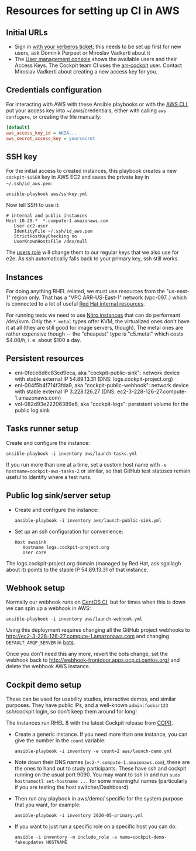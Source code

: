 Resources for setting up CI in AWS
==================================

Initial URLs
------------

 * Sign in [with your kerberos ticket](https://auth.redhat.com/auth/realms/EmployeeIDP/protocol/saml/clients/itaws); this needs to be set up first for new users, ask Dominik Perpeet or Miroslav Vadkerti about it
 * The [User management console](https://console.aws.amazon.com/iam/home?#/users) shows the available users and their Access Keys. The Cockpit team CI uses the [arr-cockpit](https://console.aws.amazon.com/iam/home?#/users/arr-cockpit) user. Contact Miroslav Vadkerti about creating a new access key for you.

Credentials configuration
-------------------------
For interacting with AWS with these Ansible playbooks or with the [AWS CLI](https://docs.aws.amazon.com/cli/index.html), put your access key into ~/.aws/credentials, either with calling `aws configure`, or creating the file manually:

```ini
[default]
aws_access_key_id = AKIA...
aws_secret_access_key = yoursecret
```

SSH key
-------
For the initial access to created instances, this playbook creates a new `cockpit-$USER` key in AWS EC2 and saves the private key in `~/.ssh/id_aws.pem`:

    ansible-playbook aws/sshkey.yml

Now tell SSH to use it:

```
# internal and public instances
Host 10.29.*  *.compute-1.amazonaws.com
   User ec2-user
   IdentityFile ~/.ssh/id_aws.pem
   StrictHostKeyChecking no
   UserKnownHostsFile /dev/null
```

The [users role](../roles/users/tasks/main.yml) will change them to our regular keys that we also use for e2e. As ssh automatically falls back to your primary key, ssh still works.

Instances
---------

For doing anything RHEL related, we must use resources from the "us-east-1" region only. That has a "VPC ARR-US-East-1" network (vpc-097..) which is connected to a lot of useful [Red Hat internal resources](https://docs.google.com/document/d/1iDFmHbH0mtoy25OFI-0XyPWeTNOwWTd_LXb3e_q-Sa4).

For running tests we need to use [Nitro instances](https://docs.aws.amazon.com/AWSEC2/latest/UserGuide/instance-types.html#ec2-nitro-instances) that can do performant /dev/kvm. Only the `*.metal` types offer KVM, the virtualized ones don't have it at all (they are still good for image servers, though). The metal ones are rather expensive though -- the "cheapest" type is "c5.metal" which costs $4.08/h, i. e. about $100 a day.

Persistent resources
--------------------

 * eni-0fece6d6c83cd9eca, aka "cockpit-public-sink": network device with stable external IP 54.89.13.31 (DNS: logs.cockpit-project.org)
 * eni-004f5b4f714f3fda9, aka "cockpit-public-webhook": network device with stable external IP 3.228.126.27 (DNS: ec2-3-228-126-27.compute-1.amazonaws.com)
 * vol-082d93e22206389e6, aka "cockpit-logs": persistent volume for the public log sink

Tasks runner setup
------------------

Create and configure the instance:

    ansible-playbook -i inventory aws/launch-tasks.yml

If you run more than one at a time, set a custom host name with `-e hostname=cockpit-aws-tasks-2` or similar, so that GitHub test statuses remain useful to identify where a test runs.

Public log sink/server setup
----------------------------

 * Create and configure the instance:

       ansible-playbook -i inventory aws/launch-public-sink.yml

 * Set up an ssh configuration for convenience:

       Host awssink
          Hostname logs.cockpit-project.org
          User core

The logs.cockpit-project.org domain (managed by Red Hat, ask sgallagh about it)
points to the stable IP 54.89.13.31 of that instance.

Webhook setup
-------------
Normally our webhook runs on [CentOS CI](../tasks/cockpit-tasks-webhook.yaml), but for times when this is down we can spin up a webhook in AWS:

    ansible-playbook -i inventory aws/launch-webhook.yml

Using this deployment requires changing all the GitHub project webhooks to
http://ec2-3-228-126-27.compute-1.amazonaws.com and changing `DEFAULT_AMQP_SERVER` in
[bots](https://github.com/cockpit-project/bots/blob/main/task/distributed_queue.py).

Once you don't need this any more, revert the bots change, set the webhook back
to http://webhook-frontdoor.apps.ocp.ci.centos.org/ and delete the webhook AWS
instance.

Cockpit demo setup
------------------

These can be used for usability studies, interactive demos, and similar purposes. They have public IPs, and a well-known `admin:foobar123` ssh/cockpit login, so don't keep them around for long!

The instances run RHEL 8 with the latest Cockpit release from [COPR](https://copr.fedorainfracloud.org/coprs/g/cockpit/cockpit-preview/).

 * Create a generic instance. If you need more than one instance, you can give the number in the `count` variable:

       ansible-playbook -i inventory -e count=2 aws/launch-demo.yml

 * Note down their DNS names (`ec2-*.compute-1.amazonaws.com`), these are the ones to hand out to study participants. These have ssh and cockpit running on the usual port 9090. You may want to ssh in and run `sudo hostnamectl set-hostname ...` for some meaningful names (particularly if you are testing the host switcher/Dashboard).

 * Then run any playbook in aws/demo/ specific for the system purpose that you want, for example:

       ansible-playbook -i inventory 2020-05-primary.yml

 * If you want to just run a specific role on a specific host you can do:

       ansible -i inventory -m include_role -a name=cockpit-demo-fakeupdates HOSTNAME
